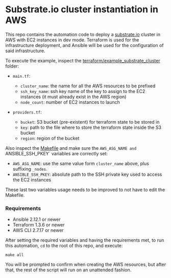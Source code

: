 # Substrate.io cluster instantiation in AWS

This repo contains the automation code to deploy a [substrate.io](https://substrate.io/) cluster in AWS with EC2 instances in dev mode. Terraform is used for the infrastructure deployment, and Ansible will be used for the configuration of said infrastructure.

To execute the example, inspect the [terraform/example_substrate_cluster](./terraform/example_substrate_cluster) folder:
* `main.tf`:
  * `cluster_name`: the name for all the AWS resources to be prefixed
  * `ssh_key_name`: ssh key name of the key to assign to the EC2 instances (it must already exist in the AWS region)
  * `node_count`: number of EC2 instances to launch

* `providers.tf`:
  * `bucket`: S3 bucket (pre-existent) for terraform state to be stored in
  * `key`: path to the file where to store the terraform state inside the S3 bucket
  * `region`: region of the bucket

Also inspect the [Makefile](./Makefile) and make sure the `AWS_ASG_NAME and `ANSIBLE_SSH_PKEY` variables are correctly set:
* `AWS_ASG_NAME`: use the same value form `cluster_name` above, plus suffixing `_nodes`.
* `ANSIBLE_SSH_PKEY`: absolute path to the SSH private key used to access the EC2 instances

These last two variables usage needs to be improved to not have to edit the Makefile.

### Requirements
* Ansible 2.12.1 or newer
* Terraform 1.3.6 or newer
* AWS CLI 2.7.17 or newer

After setting the required variables and having the requirements met, to run this automation, `cd` to the root of this repo, and execute:
```shell
make all
```
You will be prompted to confirm when creating the AWS resources, but after that, the rest of the script will run on an unattended fashion.
